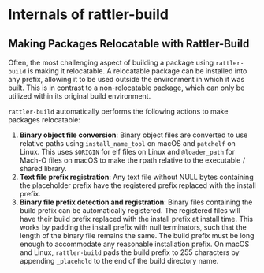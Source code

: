 # Internals of rattler-build

## Making Packages Relocatable with Rattler-Build

Often, the most challenging aspect of building a package using `rattler-build`
is making it relocatable. A relocatable package can be installed into any
prefix, allowing it to be used outside the environment in which it was built.
This is in contrast to a non-relocatable package, which can only be utilized
within its original build environment.

`rattler-build` automatically performs the following actions to make packages
relocatable:

1. **Binary object file conversion**: Binary object files are converted to use
   relative paths using `install_name_tool` on macOS and `patchelf` on Linux.
   This uses `$ORIGIN` for elf files on Linux and `@loader_path` for Mach-O files
   on macOS to make the rpath relative to the executable / shared library.
2. **Text file prefix registration**: Any text file without NULL bytes
   containing the placeholder prefix have the registered prefix replaced with the
   install prefix.
3. **Binary file prefix detection and registration**: Binary files containing
   the build prefix can be automatically registered. The registered files will
   have their build prefix replaced with the install prefix at install time.
   This works by padding the install prefix with null terminators, such that the
   length of the binary file remains the same. The build prefix must be long
   enough to accommodate any reasonable installation prefix. On macOS and Linux,
   `rattler-build` pads the build prefix to 255 characters by appending
   `_placehold` to the end of the build directory name.
<!--4. **Prefix replacement for specific binary files**: There may be cases where a
   file is identified as binary but requires the build prefix to be replaced as
   if it were text—without padding with null terminators. Such files can be
   listed in `build/has_prefix_files` in `meta.yaml`.-->
